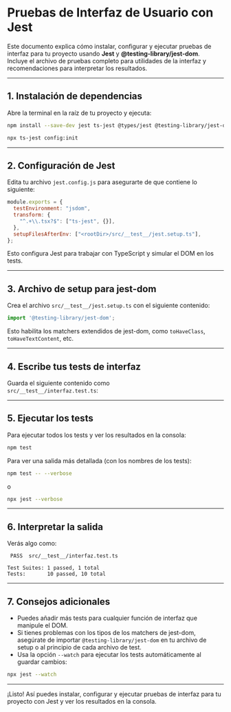 # Pruebas de Interfaz de Usuario con Jest

Este documento explica cómo instalar, configurar y ejecutar pruebas de interfaz para tu proyecto usando **Jest** y **@testing-library/jest-dom**.  
Incluye el archivo de pruebas completo para utilidades de la interfaz y recomendaciones para interpretar los resultados.

---

## 1. Instalación de dependencias

Abre la terminal en la raíz de tu proyecto y ejecuta:

```bash
npm install --save-dev jest ts-jest @types/jest @testing-library/jest-dom

npx ts-jest config:init
```

---

## 2. Configuración de Jest

Edita tu archivo `jest.config.js` para asegurarte de que contiene lo siguiente:

```js
module.exports = {
  testEnvironment: "jsdom",
  transform: {
    "^.+\\.tsx?$": ["ts-jest", {}],
  },
  setupFilesAfterEnv: ["<rootDir>/src/__test__/jest.setup.ts"],
};
```

Esto configura Jest para trabajar con TypeScript y simular el DOM en los tests.

---

## 3. Archivo de setup para jest-dom

Crea el archivo `src/__test__/jest.setup.ts` con el siguiente contenido:

```typescript
import '@testing-library/jest-dom';
```

Esto habilita los matchers extendidos de jest-dom, como `toHaveClass`, `toHaveTextContent`, etc.

---

## 4. Escribe tus tests de interfaz

Guarda el siguiente contenido como  
`src/__test__/interfaz.test.ts`:


---


## 5. Ejecutar los tests

Para ejecutar todos los tests y ver los resultados en la consola:

```bash
npm test
```

Para ver una salida más detallada (con los nombres de los tests):

```bash
npm test -- --verbose
```
o
```bash
npx jest --verbose
```

---



## 6. Interpretar la salida

Verás algo como:

```
 PASS  src/__test__/interfaz.test.ts

Test Suites: 1 passed, 1 total
Tests:       10 passed, 10 total
```

---

## 7. Consejos adicionales

- Puedes añadir más tests para cualquier función de interfaz que manipule el DOM.
- Si tienes problemas con los tipos de los matchers de jest-dom, asegúrate de importar `@testing-library/jest-dom` en tu archivo de setup o al principio de cada archivo de test.
- Usa la opción `--watch` para ejecutar los tests automáticamente al guardar cambios:

```bash
npx jest --watch
```

---

¡Listo! Así puedes instalar, configurar y ejecutar pruebas de interfaz para tu proyecto con Jest y ver los resultados en la consola.